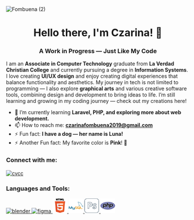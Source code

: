 
<img width="900" height="250" alt="Fombuena (2)" src="https://github.com/user-attachments/assets/8b177ce9-67e0-47b2-8a90-3efab53fb7db" />


<h1 align="center">Hello there, I'm Czarina! 🩷</h1>
<h3 align="center">A Work in Progress — Just Like My Code</h3>

I am an **Associate in Computer Technology** graduate from **La Verdad Christian College** and currently pursuing a degree in **Information Systems**. I love creating **UI/UX design** and enjoy creating digital experiences that balance functionality and aesthetics. My journey in tech is not limited to programming — I also explore **graphical arts** and various creative software tools, combining design and development to bring ideas to life. I’m still learning and growing in my coding journey — check out my creations here!

- 🌱 I’m currently learning **Laravel, PHP, and exploring more about web development.**
- 📫 How to reach me: **czarinafombuena2019@gmail.com**
- ⚡ Fun fact: **I have a dog — her name is Luna!**
- ⚡ Another Fun fact: My favorite color is **Pink**! 🩷

<h3 align="left">Connect with me:</h3>
<p align="left">
<a href="https://fb.com/cvcc" target="blank">
<img align="center" src="https://raw.githubusercontent.com/rahuldkjain/github-profile-readme-generator/master/src/images/icons/Social/facebook.svg" alt="cvcc" height="30" width="40" />
</a>
</p>

<h3 align="left">Languages and Tools:</h3>
<p align="left">
<a href="https://www.blender.org/" target="_blank" rel="noreferrer">
<img src="https://download.blender.org/branding/community/blender_community_badge_white.svg" alt="blender" width="40" height="40"/>
</a> 
<a href="https://www.figma.com/" target="_blank" rel="noreferrer">
<img src="https://www.vectorlogo.zone/logos/figma/figma-icon.svg" alt="figma" width="40" height="40"/>
</a> 
<a href="https://www.w3.org/html/" target="_blank" rel="noreferrer">
<img src="https://raw.githubusercontent.com/devicons/devicon/master/icons/html5/html5-original-wordmark.svg" alt="html5" width="40" height="40"/>
</a> 
<a href="https://www.mysql.com/" target="_blank" rel="noreferrer">
<img src="https://raw.githubusercontent.com/devicons/devicon/master/icons/mysql/mysql-original-wordmark.svg" alt="mysql" width="40" height="40"/>
</a> 
<a href="https://www.photoshop.com/en" target="_blank" rel="noreferrer">
<img src="https://raw.githubusercontent.com/devicons/devicon/master/icons/photoshop/photoshop-line.svg" alt="photoshop" width="40" height="40"/>
</a> 
<a href="https://www.php.net" target="_blank" rel="noreferrer">
<img src="https://raw.githubusercontent.com/devicons/devicon/master/icons/php/php-original.svg" alt="php" width="40" height="40"/>
</a> 
</p>
